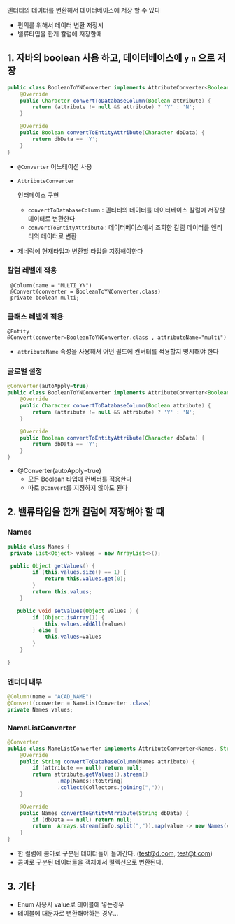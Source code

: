 엔터티의 데이터를 변환해서 데이터베이스에 저장 할 수 있다

- 편의를 위해서  데이터 변환 저장시
- 밸류타입을 한개 칼럼에 저장할때

## 1. **자바의 boolean 사용 하고, 데이터베이스에 `y` `n` 으로 저장**

```java
public class BooleanToYNConverter implements AttributeConverter<Boolean, Character> {
    @Override
    public Character convertToDatabaseColumn(Boolean attribute) {
        return (attribute != null && attribute) ? 'Y' : 'N';
    }

    @Override
    public Boolean convertToEntityAttribute(Character dbData) {
        return dbData == 'Y';
    }
}
```

- `@Converter` 어노테이션 사용

- ```
  AttributeConverter
  ```

   인터페이스 구현

  - `convertToDatabaseColumn` : 엔티티의 데이터를 데이터베이스 칼럼에 저장할 데이터로 변환한다
  - `convertToEntityAttribute` : 데이터베이스에서 조회한 칼럼 데이터를 엔티티의 데이터로 변환

- 제네릭에 현재타입과 변환할 타입을 지정해야한다

### **칼럼 레벨에 적용**

```
 @Column(name = "MULTI_YN")
 @Convert(converter = BooleanToYNConverter.class)
 private boolean multi;
```

### **클래스 레벨에 적용**

```
@Entity
@Convert(converter=BooleanToYNConverter.class , attributeName="multi")
```

- `attributeName` 속성을 사용해서 어떤 필드에 컨버터를 적용할지 명시해야 한다

### **글로벌 설정**

```java
@Converter(autoApply=true)
public class BooleanToYNConverter implements AttributeConverter<Boolean, Character> {
    @Override
    public Character convertToDatabaseColumn(Boolean attribute) {
        return (attribute != null && attribute) ? 'Y' : 'N';
    }

    @Override
    public Boolean convertToEntityAttribute(Character dbData) {
        return dbData == 'Y';
    }
}
```

- @Converter(autoApply=true)
  - 모든 Boolean 타입에 컨버터를 적용한다
  - 따로 `@Convert`를 지정하지 않아도 된다

## 2. 밸류타입을 한개 컬럼에 저장해야 할 때

### Names

```java
public class Names {
 private List<Object> values = new ArrayList<>();

 public Object getValues() {
        if (this.values.size() == 1) {
            return this.values.get(0);
        }
        return this.values;
    }

   public void setValues(Object values ) {
        if (Object.isArray()) {
            this.values.addAll(values)
        } else {
            this.values=values
        }
    }

}
```

### 엔터티 내부

```java
@Column(name = "ACAD_NAME")
@Convert(converter = NameListConverter .class)
private Names values;
```

### NameListConverter

```java
@Converter
public class NameListConverter implements AttributeConverter<Names, String> {
	@Override
	public String convertToDatabaseColumn(Names attribute) {
		if (attribute == null) return null;
		return attribute.getValues().stream()
				.map(Names::toString)
				.collect(Collectors.joining(","));
	}

	@Override
	public Names convertToEntityAtrribute(String dbData) {
		if (dbData == null) return null;
		return  Arrays.stream(info.split(",")).map(value -> new Names(value)).collect(Colletors.toList());
	}
}
```

- 한 컬럼에 콤마로 구분된 데이터들이 들어간다. ([test@d.com](mailto:test@d.com), [test@t.com](mailto:test@t.com))
- 콤마로 구분된 데이터들을 객체에서 컬렉션으로 변환된다.

## 3. 기타

- Enum 사용시 value로 테이블에 넣는경우
- 테이블에  대문자로 변환해야하는 경우...
